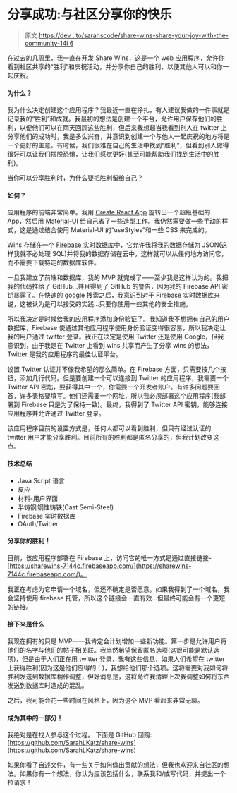 # 分享成功:与社区分享你的快乐

> 原文:[https://dev . to/sarahscode/share-wins-share-your-joy-with-the-community-14i 6](https://dev.to/sarahscode/share-wins-share-your-joy-with-the-community-14i6)

在过去的几周里，我一直在开发 Share Wins，这是一个 web 应用程序，允许你看到社区共享的“胜利”和庆祝活动，并分享你自己的胜利，以便其他人可以和你一起庆祝。

#### [](#why)为什么？

我为什么决定创建这个应用程序？我最近一直在挣扎，有人建议我做的一件事就是记录我的“胜利”和成就。我最初的想法是创建一个平台，允许用户保存他们的胜利，以便他们可以在雨天回顾这些胜利，但后来我想起当我看到别人在 twitter 上分享他们的成功时，我是多么兴奋，并意识到创建一个与他人一起庆祝的地方将是一个更好的主意。有时候，我们很难在自己的生活中找到“胜利”，但看到别人做得很好可以让我们摆脱恐惧，让我们感觉更好(甚至可能帮助我们找到生活中的胜利)。

当你可以分享胜利时，为什么要把胜利留给自己？

#### [](#how)如何？

应用程序的前端非常简单。我用 [Create React App](https://create-react-app.dev/) 旋转出一个超级基础的 App，然后用 [Material-UI](https://material-ui.com/) 给自己省了一些造型工作。我仍然需要做一些手动的样式，这是通过结合使用 Material-UI 的“useStyles”和一些 CSS 来完成的。

Wins 存储在一个 [Firebase 实时数据库](https://firebase.google.com/products/realtime-database)中，它允许我将我的数据存储为 JSON(这样我就不必处理 SQL)并将我的数据存储在云中，这样就可以从任何地方访问它，而不需要下载特定的数据库软件。

一旦我建立了前端和数据库，我的 MVP 就完成了——至少我是这样认为的。我把我的代码推给了 GitHub...并且得到了 GitHub 的警告，因为我的 Firebase API 密钥暴露了。在快速的 google 搜索之后，我意识到对于 Firebase 实时数据库来说，这被认为是可以接受的实践...只要你使用一些其他的安全措施。

所以我决定是时候给我的应用程序添加身份验证了。我知道我不想拥有自己的用户数据库，Firebase 使通过其他应用程序使用身份验证变得很容易，所以我决定让我的用户通过 twitter 登录。我正在决定是使用 Twitter 还是使用 Google，但我意识到，由于我是在 Twitter 上看到 wins 共享而产生了分享 wins 的想法，Twitter 是我的应用程序的最佳认证平台。

设置 Twitter 认证并不像我希望的那么简单。在 Firebase 方面，只需要按几个按钮，添加几行代码。但是要创建一个可以连接到 Twitter 的应用程序，我需要一个 Twitter API 密匙，要获得其中一个，你需要一个开发者账户。有许多问题要回答，许多表格要填写。他们还需要一个网址，所以我必须部署这个应用程序(我部署到 Firebase 只是为了保持一致)。最终，我得到了 Twitter API 密钥，能够连接应用程序并允许通过 Twitter 登录。

该应用程序目前的设置方式是，任何人都可以看到胜利，但只有经过认证的 twitter 用户才能分享胜利。目前所有的胜利都是匿名分享的，但我计划改变这一点。

#### [](#tech-summary)技术总结

*   Java Script 语言
*   反应
*   材料-用户界面
*   半铸钢ˌ钢性铸铁(Cast Semi-Steel)
*   Firebase 实时数据库
*   OAuth/Twitter

#### [](#share-your-wins)分享你的胜利！

目前，该应用程序部署在 Firebase 上，访问它的唯一方式是通过直接链接-[https://sharewins-7144c.firebaseapp.com/](https://sharewins-7144c.firebaseapp.com/)。

我正在考虑为它申请一个域名，但还不确定是否愿意。如果我得到了一个域名，我会坚持使用 firebase 托管，所以这个链接会一直有效...但最终可能会有一个更短的链接。

#### [](#whats-next)接下来是什么

我现在拥有的只是 MVP——我肯定会计划增加一些新功能。第一步是允许用户将他们的名字与他们的帖子相关联。我当然希望保留匿名选项(这很可能是默认选项)，但是由于人们正在用 twitter 登录，我有这些信息，如果人们希望在 twitter 上获得胜利(因为这是他们应得的！)，我想给他们那个选项。这将需要对我如何将胜利发送到数据库稍作调整，但好消息是，这将允许我清理上次我调整如何将东西发送到数据库时造成的混乱。

之后，我可能会花一些时间在风格上，因为这个 MVP 看起来非常无聊。

#### [](#be-a-part-of-it)成为其中的一部分！

我绝对是在找人参与这个过程。
下面是 GitHub 回购:[https://github.com/SarahLKatz/share-wins](https://github.com/SarahLKatz/share-wins)

如果你看了自述文件，有一些关于如何做出贡献的想法，但我也欢迎来自社区的想法。如果你有一个想法，你认为应该包括什么，联系我和/或写代码，并提出一个拉请求！